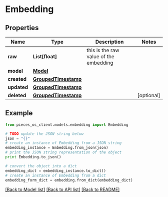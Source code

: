 # Embedding



## Properties
Name | Type | Description | Notes
------------ | ------------- | ------------- | -------------
**raw** | **List[float]** | this is the raw value of the embedding | 
**model** | [**Model**](Model.md) |  | 
**created** | [**GroupedTimestamp**](GroupedTimestamp.md) |  | 
**updated** | [**GroupedTimestamp**](GroupedTimestamp.md) |  | 
**deleted** | [**GroupedTimestamp**](GroupedTimestamp.md) |  | [optional] 

## Example

```python
from pieces_os_client.models.embedding import Embedding

# TODO update the JSON string below
json = "{}"
# create an instance of Embedding from a JSON string
embedding_instance = Embedding.from_json(json)
# print the JSON string representation of the object
print Embedding.to_json()

# convert the object into a dict
embedding_dict = embedding_instance.to_dict()
# create an instance of Embedding from a dict
embedding_form_dict = embedding.from_dict(embedding_dict)
```
[[Back to Model list]](../README.md#documentation-for-models) [[Back to API list]](../README.md#documentation-for-api-endpoints) [[Back to README]](../README.md)


